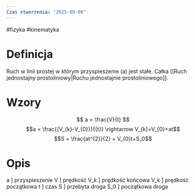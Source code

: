 ```yaml
---
Czas stworzenia: "2025-09-08"
---
```

#fizyka #kinematyka
# Definicja
Ruch w linii prostej w którym przyspieszenie (a) jest stałe. Całka [[Ruch jednostajny prostoliniowy|Ruchu jednostajnie prostoliniowego]].

# Wzory
$$
a = \frac{V}{t}
$$
$$a = \frac{{V_{k}-V_{0}}}{{t}} \rightarrow V_{k}=V_{0}+at$$
$$S = \frac{at^{2}}{2} + V_{0}t+S_0$$
# Opis
a ] przyspieszenie
V ] prędkość
V_k ] prędkość końcowa
V_k ] prędkość początkowa
t ] czas
S ] przebyta droga
S_0 ] początkowa droga